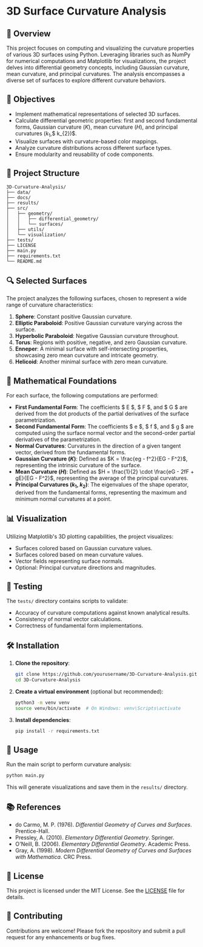 # 3D Surface Curvature Analysis

## 📌 Overview

This project focuses on computing and visualizing the curvature properties of various 3D surfaces using Python. Leveraging libraries such as NumPy for numerical computations and Matplotlib for visualizations, the project delves into differential geometry concepts, including Gaussian curvature, mean curvature, and principal curvatures. The analysis encompasses a diverse set of surfaces to explore different curvature behaviors.

## 🧠 Objectives

- Implement mathematical representations of selected 3D surfaces.
- Calculate differential geometric properties: first and second fundamental forms, Gaussian curvature $(K)$, mean curvature $(H)$, and principal curvatures $(k_{1}$,$ k_{2})$.
- Visualize surfaces with curvature-based color mappings.
- Analyze curvature distributions across different surface types.
- Ensure modularity and reusability of code components.

## 📁 Project Structure

```
3D-Curvature-Analysis/
├── data/                 
├── docs/                   
├── results/                
├── src/                    
│   ├── geometry/           
│   │   ├── differential_geometry/
│   │   └── surfaces/
│   ├── utils/              
│   └── visualization/      
├── tests/     
├── LICENSE         
├── main.py                 
├── requirements.txt        
└── README.md             
```

## 🔍 Selected Surfaces

The project analyzes the following surfaces, chosen to represent a wide range of curvature characteristics:

1. **Sphere**: Constant positive Gaussian curvature.
2. **Elliptic Paraboloid**: Positive Gaussian curvature varying across the surface.
3. **Hyperbolic Paraboloid**: Negative Gaussian curvature throughout.
4. **Torus**: Regions with positive, negative, and zero Gaussian curvature.
5. **Enneper**: A minimal surface with self-intersecting properties, showcasing zero mean curvature and intricate geometry.
6. **Helicoid**: Another minimal surface with zero mean curvature.

## 🧮 Mathematical Foundations

For each surface, the following computations are performed:

- **First Fundamental Form**: The coefficients $ E $, $ F $, and $ G $ are derived from the dot products of the partial derivatives of the surface parametrization.
- **Second Fundamental Form**: The coefficients $ e $, $ f $, and $ g $ are computed using the surface normal vector and the second-order partial derivatives of the parametrization.
- **Normal Curvatures**: Curvatures in the direction of a given tangent vector, derived from the fundamental forms.
- **Gaussian Curvature ($K$)**: Defined as $K = \frac{eg - f^2}{EG - F^2}$, representing the intrinsic curvature of the surface.
- **Mean Curvature ($H$)**: Defined as $H = \frac{1}{2} \cdot \frac{eG - 2fF + gE}{EG - F^2}$, representing the average of the principal curvatures.
- **Principal Curvatures ($k_{1}$, $k_{2}$)**: The eigenvalues of the shape operator, derived from the fundamental forms, representing the maximum and minimum normal curvatures at a point.

## 📊 Visualization

Utilizing Matplotlib's 3D plotting capabilities, the project visualizes:

- Surfaces colored based on Gaussian curvature values.
- Surfaces colored based on mean curvature values.
- Vector fields representing surface normals.
- Optional: Principal curvature directions and magnitudes.

## 🧪 Testing

The `tests/` directory contains scripts to validate:

- Accuracy of curvature computations against known analytical results.
- Consistency of normal vector calculations.
- Correctness of fundamental form implementations.

## 🛠️ Installation

1. **Clone the repository**:

   ```bash
   git clone https://github.com/yourusername/3D-Curvature-Analysis.git
   cd 3D-Curvature-Analysis
   ```

2. **Create a virtual environment** (optional but recommended):

   ```bash
   python3 -m venv venv
   source venv/bin/activate  # On Windows: venv\Scripts\activate
   ```

3. **Install dependencies**:

   ```bash
   pip install -r requirements.txt
   ```

## 🚀 Usage

Run the main script to perform curvature analysis:

```bash
python main.py
```

This will generate visualizations and save them in the `results/` directory.

## 📚 References

- do Carmo, M. P. (1976). *Differential Geometry of Curves and Surfaces*. Prentice-Hall.
- Pressley, A. (2010). *Elementary Differential Geometry*. Springer.
- O'Neill, B. (2006). *Elementary Differential Geometry*. Academic Press.
- Gray, A. (1998). *Modern Differential Geometry of Curves and Surfaces with Mathematica*. CRC Press.

## 📝 License

This project is licensed under the MIT License. See the [LICENSE](LICENSE) file for details.

## 🤝 Contributing

Contributions are welcome! Please fork the repository and submit a pull request for any enhancements or bug fixes. 